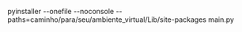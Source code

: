 pyinstaller --onefile --noconsole --paths=caminho/para/seu/ambiente_virtual/Lib/site-packages main.py
